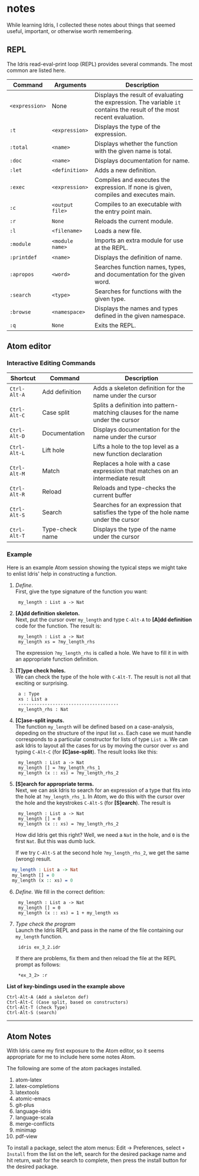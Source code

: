 # notes

While learning Idris, I collected these notes about things that seemed useful,
important, or otherwise worth remembering.

## REPL

The Idris read-eval-print loop (REPL) provides several commands.
The most common are listed here.

| Command | Arguments | Description |
| ------- | --------- | ----------- |
| `<expression>` | None | Displays the result of evaluating the expression. The variable `it` contains the result of the most recent evaluation. |
| `:t` | `<expression>` |  Displays the type of the expression. |
| `:total` | `<name>` | Displays whether the function with the given name is total. |
| `:doc` | `<name>` | Displays documentation for name. |
| `:let` | `<definition>` | Adds a new definition. |
| `:exec` | `<expression>` | Compiles and executes the expression. If none is given, compiles and executes main.|
| `:c` | `<output file>` | Compiles to an executable with the entry point main. |
| `:r` | `None ` | Reloads the current module. |
| `:l` | `<filename>` | Loads a new file. |
| `:module` | `<module name>` | Imports an extra module for use at the REPL. |
| `:printdef` | `<name>` | Displays the definition of name. |
| `:apropos` | `<word>` | Searches function names, types, and documentation for the given word.|
| `:search` | `<type>` | Searches for functions with the given type. |
| `:browse` | `<namespace>` | Displays the names and types defined in the given namespace.|
| `:q` | `None ` |Exits the REPL. |


## Atom editor


### Interactive Editing Commands

| Shortcut | Command | Description |
| -------- | ------- | ----------- |
| `Ctrl-Alt-A` | Add definition | Adds a skeleton definition for the name under the cursor |
| `Ctrl-Alt-C` | Case split | Splits a definition into pattern-matching clauses for the name under the cursor |
| `Ctrl-Alt-D` | Documentation | Displays documentation for the name under the cursor |
| `Ctrl-Alt-L` | Lift hole | Lifts a hole to the top level as a new function declaration |
| `Ctrl-Alt-M` | Match | Replaces a hole with a case expression that matches on an intermediate result |
| `Ctrl-Alt-R` | Reload | Reloads and type-checks the current buffer |
| `Ctrl-Alt-S` | Search | Searches for an expression that satisfies the type of the hole name under the cursor |
| `Ctrl-Alt-T` | Type-check name | Displays the type of the name under the cursor |


### Example

Here is an example Atom session showing the typical steps we might take to
enlist Idris' help in constructing a function.

1. *Define.*  
   First, give the type signature of the function you want:

        my_length : List a -> Nat

2. **[A]dd definition skeleton.**  
   Next, put the cursor over `my_length` and type `C-Alt-A`
   to **[A]dd definition** code for the function.  The result is:

        my_length : List a -> Nat
		my_length xs = ?my_length_rhs

   The expression `?my_length_rhs` is called a hole. We have to fill it in
   with an appropriate function definition.

3. **[T]ype check holes.**  
   We can check the type of the hole with `C-Alt-T`.
   The result is not all that exciting or surprising.

		a : Type
        xs : List a
        --------------------------------------
		my_length_rhs : Nat

4. **[C]ase-split inputs.**  
   The function `my_length` will be defined based on a case-analysis,
   depeding on the structure of the input list `xs`.
   Each case we must handle corresponds to a particular constructor for
   lists of type `List a`.  We can ask Idris to layout all the cases for us by
   moving the cursor over `xs` and typing `C-Alt-C` (for **[C]ase-split**).
   The result looks like this:

		my_length : List a -> Nat
		my_length [] = ?my_length_rhs_1
		my_length (x :: xs) = ?my_length_rhs_2

5. **[S]earch for appropriate terms.**   
   Next, we can ask Idris to search for an expression of a type that fits into the hole
   at `?my_length_rhs_1`.  In Atom, we do this with the cursor over the hole and the
   keystrokes `C-Alt-S` (for **[S]earch**). The result is

		my_length : List a -> Nat
		my_length [] = 0
		my_length (x :: xs) = ?my_length_rhs_2

   How did Idris get this right?
   Well, we need a `Nat` in the hole, and `0` is the first `Nat`.
   But this was dumb luck.  

   If we try `C-Alt-S` at the second hole `?my_length_rhs_2`, we get the same (wrong) result.

```idris
  my_length : List a -> Nat
  my_length [] = 0
  my_length (x :: xs) = 0
```

6. *Define.* We fill in the correct defition:

		my_length : List a -> Nat
		my_length [] = 0
		my_length (x :: xs) = 1 + my_length xs

7. *Type check the program*  
   Launch the Idris REPL and pass in the name of the file containing our
   `my_length` function.

		idris ex_3_2.idr

   If there are problems, fix them and then reload the file at the REPL
   prompt as follows:

		*ex_3_2> :r

**List of key-bindings used in the example above**

    Ctrl-Alt-A (Add a skeleton def)
    Ctrl-Alt-C (Case split, based on constructors)
    Ctrl-Alt-T (check Type)
    Ctrl-Alt-S (search)

--------------------------------------------------

## Atom Notes
With Idris came my first exposure to the Atom editor, so
it seems appropriate for me to include here some notes
Atom.

The following are some of the atom packages installed.

1. atom-latex
2. latex-completions
3. latextools
4. atomic-emacs
5. git-plus
6. language-idris
7. language-scala
8. merge-conflicts
9. minimap
10. pdf-view

To install a package, select the atom menus: Edit -> Preferences,
select `+ Install` from the list on the left, search for
the desired package name and hit return, wait for the search to
complete, then press the install button for the desired package.
